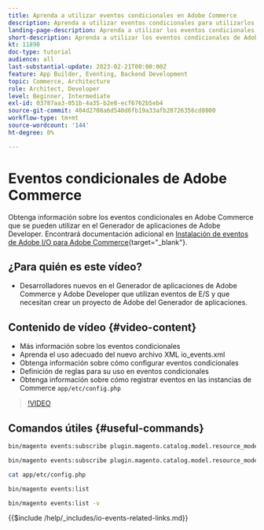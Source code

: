 ```yaml
---
title: Aprenda a utilizar eventos condicionales en Adobe Commerce
description: Aprenda a utilizar eventos condicionales para utilizarlos en el Generador de aplicaciones de Adobe Developer.
landing-page-description: Aprenda a utilizar los eventos condicionales de Adobe Commerce.
short-description: Aprenda a utilizar los eventos condicionales de Adobe Commerce.
kt: 11890
doc-type: tutorial
audience: all
last-substantial-update: 2023-02-21T00:00:00Z
feature: App Builder, Eventing, Backend Development
topic: Commerce, Architecture
role: Architect, Developer
level: Beginner, Intermediate
exl-id: 03787aa3-051b-4a35-b2e8-ecf6762b5eb4
source-git-commit: 404d2708a6d540d6fb19a33afb20726356cd8000
workflow-type: tm+mt
source-wordcount: '144'
ht-degree: 0%

---
```


# Eventos condicionales de Adobe Commerce

Obtenga información sobre los eventos condicionales en Adobe Commerce que se pueden utilizar en el Generador de aplicaciones de Adobe Developer. Encontrará documentación adicional en [Instalación de eventos de Adobe I/O para Adobe Commerce](https://developer.adobe.com/commerce/events/get-started/conditional-events/){target="_blank"}.

## ¿Para quién es este vídeo?

* Desarrolladores nuevos en el Generador de aplicaciones de Adobe Commerce y Adobe Developer que utilizan eventos de E/S y que necesitan crear un proyecto de Adobe del Generador de aplicaciones.

## Contenido de vídeo {#video-content}

* Más información sobre los eventos condicionales
* Aprenda el uso adecuado del nuevo archivo XML io_events.xml
* Obtenga información sobre cómo configurar eventos condicionales
* Definición de reglas para su uso en eventos condicionales
* Obtenga información sobre cómo registrar eventos en las instancias de Commerce `app/etc/config.php`

>[!VIDEO](https://video.tv.adobe.com/v/3415806?quality=12&learn=on)

## Comandos útiles {#useful-commands}

```bash
bin/magento events:subscribe plugin.magento.catalog.model.resource_model.product.save --fields=sku --fields=qty --fields=category_id

bin/magento events:subscribe plugin.magento.catalog.model.resource_model.product.save_low_stock --parent=plugin.magento.catalog.model.resource_model.product.save --fields=sku --fields=qty --fields=category_id --rules="qty|lessThan|20" --rules="category_id|in|3,4,5"

cat app/etc/config.php

bin/magento events:list

bin/magento events:list -v
```

{{$include /help/_includes/io-events-related-links.md}}
